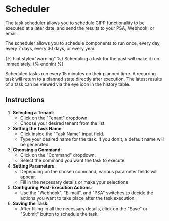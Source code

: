 # Scheduler

The task scheduler allows you to schedule CIPP functionality to be executed at a later date, and send the results to your PSA, Webhook, or email.&#x20;

The scheduler allows you to schedule components to run once, every day, every 7 days, every 30 days, or every year.

{% hint style="warning" %}
Scheduling a task for the past will make it run immediately.
{% endhint %}

Scheduled tasks run every 15 minutes on their planned time. A recurring task will return to a planned state directly after execution. The latest results of a task can be viewed via the eye icon in the history table.

## Instructions

1. **Selecting a Tenant**:
   * Click on the "Tenant" dropdown.
   * Choose your desired tenant from the list.
2. **Setting the Task Name**:
   * Click inside the "Task Name" input field.
   * Type your desired name for the task. If you don't, a default name will be generated.
3. **Choosing a Command**:
   * Click on the "Command" dropdown.
   * Select the command you want the task to execute.
4. **Setting Parameters**:
   * Depending on the chosen command, various parameter fields will appear.
   * Fill in the necessary details or make your selections.
5. **Configuring Post-Execution Actions**:
   * Use the "Webhook", "E-mail", and "PSA" switches to decide the actions you want to take place after the task execution.
6. **Saving the Task**:
   * After filling in all the necessary details, click on the "Save" or "Submit" button to schedule the task.
